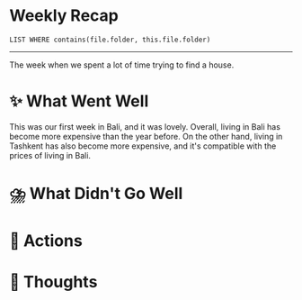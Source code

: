 # Weekly Recap
``` dataview
LIST WHERE contains(file.folder, this.file.folder)

```



---
The week when we spent a lot of time trying to find a house. 

# ✨ What Went Well

This was our first week in Bali, and it was lovely. 
Overall, living in Bali has become more expensive than the year before. On the other hand, living in Tashkent has also become more expensive, and it's compatible with the prices of living in Bali.

#  ⛈️ What Didn't Go Well


# 💫 Actions


# 🤔 Thoughts 



